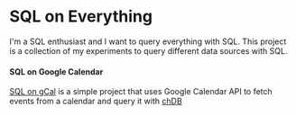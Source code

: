 # SQL on Everything

I'm a SQL enthusiast and I want to query everything with SQL. This project is a collection of my experiments to query different data sources with SQL.

#### SQL on Google Calendar

[SQL on gCal](google-calendar) is a simple project that uses Google Calendar API to fetch events from a calendar and query it with [chDB](https://github.com/chdb-io/chdb)